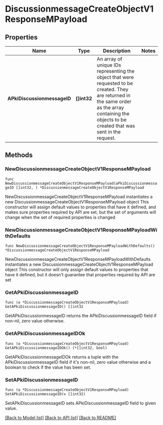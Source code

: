 # DiscussionmessageCreateObjectV1ResponseMPayload

## Properties

Name | Type | Description | Notes
------------ | ------------- | ------------- | -------------
**APkiDiscussionmessageID** | **[]int32** | An array of unique IDs representing the object that were requested to be created.  They are returned in the same order as the array containing the objects to be created that was sent in the request. | 

## Methods

### NewDiscussionmessageCreateObjectV1ResponseMPayload

`func NewDiscussionmessageCreateObjectV1ResponseMPayload(aPkiDiscussionmessageID []int32, ) *DiscussionmessageCreateObjectV1ResponseMPayload`

NewDiscussionmessageCreateObjectV1ResponseMPayload instantiates a new DiscussionmessageCreateObjectV1ResponseMPayload object
This constructor will assign default values to properties that have it defined,
and makes sure properties required by API are set, but the set of arguments
will change when the set of required properties is changed

### NewDiscussionmessageCreateObjectV1ResponseMPayloadWithDefaults

`func NewDiscussionmessageCreateObjectV1ResponseMPayloadWithDefaults() *DiscussionmessageCreateObjectV1ResponseMPayload`

NewDiscussionmessageCreateObjectV1ResponseMPayloadWithDefaults instantiates a new DiscussionmessageCreateObjectV1ResponseMPayload object
This constructor will only assign default values to properties that have it defined,
but it doesn't guarantee that properties required by API are set

### GetAPkiDiscussionmessageID

`func (o *DiscussionmessageCreateObjectV1ResponseMPayload) GetAPkiDiscussionmessageID() []int32`

GetAPkiDiscussionmessageID returns the APkiDiscussionmessageID field if non-nil, zero value otherwise.

### GetAPkiDiscussionmessageIDOk

`func (o *DiscussionmessageCreateObjectV1ResponseMPayload) GetAPkiDiscussionmessageIDOk() (*[]int32, bool)`

GetAPkiDiscussionmessageIDOk returns a tuple with the APkiDiscussionmessageID field if it's non-nil, zero value otherwise
and a boolean to check if the value has been set.

### SetAPkiDiscussionmessageID

`func (o *DiscussionmessageCreateObjectV1ResponseMPayload) SetAPkiDiscussionmessageID(v []int32)`

SetAPkiDiscussionmessageID sets APkiDiscussionmessageID field to given value.



[[Back to Model list]](../README.md#documentation-for-models) [[Back to API list]](../README.md#documentation-for-api-endpoints) [[Back to README]](../README.md)


